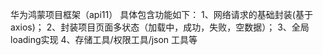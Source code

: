 华为鸿蒙项目框架（api11） 具体包含功能如下：
1、网络请求的基础封装(基于axios)；
2、封装项目页面多状态（加载中，成功，失败，空数据）；
3、全局loading实现
4、存储工具/权限工具/json 工具等
